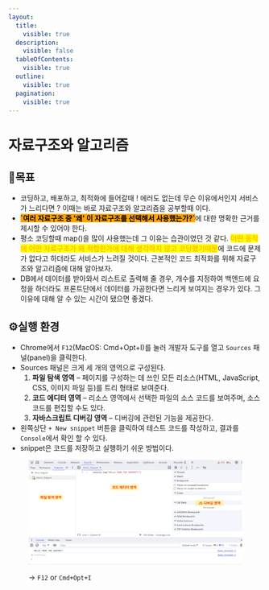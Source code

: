 ```yaml
---
layout:
  title:
    visible: true
  description:
    visible: false
  tableOfContents:
    visible: true
  outline:
    visible: true
  pagination:
    visible: true
---
```


# 자료구조와 알고리즘

## 🚩목표

* 코딩하고, 배포하고, 최적화에 들어갈때 ! 에러도 없는데 무슨 이유에서인지 서비스가 느리다면 ? 이때는 바로 자료구조와 알고리즘을 공부할때 이다.
* <mark style="background-color:orange;">**\`여러 자료구조 중 '왜' 이 자료구조를 선택해서 사용했는가?\`**</mark>에 대한 명확한 근거를 제시할 수 있어야 한다.
* 평소 코딩할때 map()을 많이 사용했는데 그 이유는 습관이였던 것 같다. <mark style="color:orange;">어떤 동작에 어떤 자료구조가 왜 적합한가에 대해 생각하지 않고 코딩했기때문</mark>에 코드에 문제가 없다고 하더라도 서비스가 느려질 것이다. 근본적인 코드 최적화를 위해 자료구조와 알고리즘에 대해 알아보자.
* DB에서 데이터를 받아와서 리스트로 출력해 줄 경우, 개수를 지정하여 백엔드에 요청을 하더라도 프론트단에서 데이터를 가공한다면 느리게 보여지는 경우가 있다. 그 이유에 대해 알 수 있는 시간이 됐으면 좋겠다.

## ⚙️실행 환경

* Chrome에서 `F12`(MacOS: Cmd+Opt+I)를 눌러 개발자 도구를 열고  `Sources` 패널(panel)을 클릭한다.
* Sources 패널은 크게 세 개의 영역으로 구성된다.
  1. **파일 탐색 영역** – 페이지를 구성하는 데 쓰인 모든 리소스(HTML, JavaScript, CSS, 이미지 파일 등)를 트리 형태로 보여준다.
  2. **코드 에디터 영역** – 리소스 영역에서 선택한 파일의 소스 코드를 보여주며, 소스 코드를 편집할 수도 있다.
  3. **자바스크립트 디버깅 영역** – 디버깅에 관련된 기능을 제공한다.
* 왼쪽상단 `+ New snippet` 버튼을 클릭하여 테스트 코드를 작성하고, 결과를 `Console`에서 확인 할 수 있다.
* snippet은 코드를 저장하고 실행하기 쉬운 방법이다.

<figure><img src="../.gitbook/assets/Group 135.png" alt=""><figcaption><p>→ <code>F12</code> or <code>Cmd+Opt+I</code></p></figcaption></figure>

